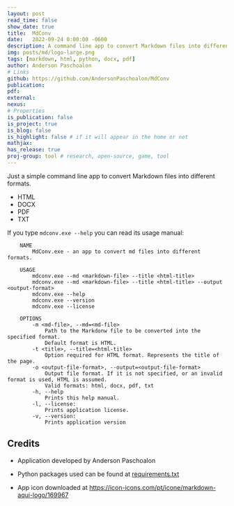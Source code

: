 ```yaml
---
layout: post
read_time: false
show_date: true
title:  MdConv
date:   2022-09-24 0:00:00 -0600
description: A command line app to convert Markdown files into different formats, such as Html, Pdf, Txt, and Docx.
img: posts/md/logo-large.png
tags: [markdown, html, python, docx, pdf]
author: Anderson Paschoalon
# Links
github: https://github.com/AndersonPaschoalon/MdConv
publication: 
pdf: 
external:
nexus: 
# Properties
is_publication: false
is_project: true
is_blog: false
is_highlight: false # if it will appear in the home or not
mathjax: 
has_release: true
proj-group: tool # research, open-source, game, tool 
---
```



Just a simple command line app to convert Markdown files into different formats.
* HTML
* DOCX
* PDF
* TXT

If you type `mdconv.exe --help` you can read its usage manual:

```
    NAME
        MdConv.exe - an app to convert md files into different formats.

    USAGE
        mdconv.exe --md <markdown-file> --title <html-title>
        mdconv.exe --md <markdown-file> --title <html-title> --output <output-format>
        mdconv.exe --help
        mdconv.exe --version
        mdconv.exe --license

    OPTIONS
        -m <md-file>, --md=<md-file>
            Path to the Markdonw file to be converted into the specified format.
            Default format is HTML.
        -t <title>, --title=<html-title>
            Option required for HTML format. Represents the title of the page.
        -o <output-file-format>, --output=<output-file-format>
            Output file format. If it is not specified, or an invalid format is used, HTML is assumed.
            Valid formats: html, docx, pdf, txt
        -h, --help
            Prints this help manual.
        -l, --license:
            Prints application license.
        -v, --version:
            Prints application version
```


## Credits

* Application developed by Anderson Paschoalon

* Python packages used can be found at [requirements.txt](requirements.txt)

* App icon downloaded at https://icon-icons.com/pt/icone/markdown-aqui-logo/169967
